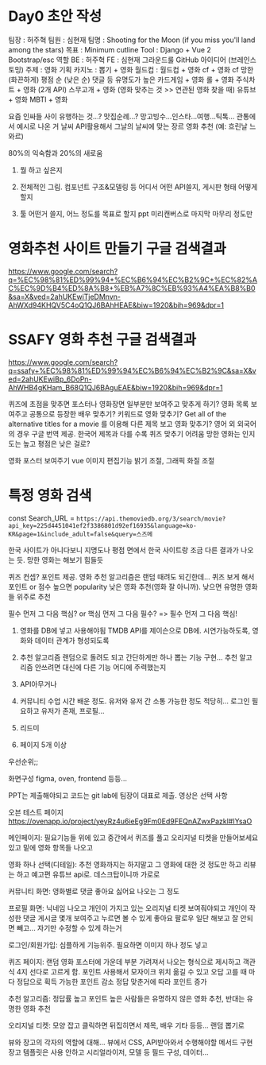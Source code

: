 # Day0 초안 작성
팀장 : 허주혁
팀원 : 심현재
팀명 : Shooting for the Moon (if you miss you'll land among the stars)
목표 : Minimum cutline
Tool : Django + Vue 2 
Bootstrap/esc
역할
BE : 허주혁
FE : 심현재
그라운드룰
GitHub
아이디어 (브레인스토밍)
주제 : 영화
기획 
카지노 : 뽑기 + 영화
월드컵 : 월드컵 + 영화
cf + 영화
cf
망한 (화끈하게)
평점 순 (낮은 순)
댓글 등 유명도가 높은
카드게임 + 영화
롤 + 영화
주식차트 + 영화 (2개 API)
스무고개 + 영화 (영화 맞추는 것 >> 연관된 영화 찾을 때)
유튜브 + 영화
MBTI + 영화

요즘 인싸들 사이 유행하는 것...?
맛집순례...? 망고빙수...인스타...여행...틱톡...
관통에서 예시로 나온 거 날씨 API활용해서 그날의 날씨에 맞는 장르 영화 추천
(예: 흐린날 느와르)

80%의 익숙함과 20%의 새로움

1. 뭘 하고 싶은지

2. 전체적인 그림. 컴포넌트 구조&모델링 등
어디서 어떤 API쓸지, 게시판 형태 어떻게 할지

3. 툴 어떤거 쓸지, 어느 정도를 목표로 할지
ppt 미리캔버스로 마지막 마무리 정도만


# 영화추천 사이트 만들기 구글 검색결과
https://www.google.com/search?q=%EC%98%81%ED%99%94+%EC%B6%94%EC%B2%9C+%EC%82%AC%EC%9D%B4%ED%8A%B8+%EB%A7%8C%EB%93%A4%EA%B8%B0&sa=X&ved=2ahUKEwiTjeDMnvn-AhWXd94KHQV5C4oQ1QJ6BAhHEAE&biw=1920&bih=969&dpr=1

# SSAFY 영화 추천 구글 검색결과
https://www.google.com/search?q=ssafy+%EC%98%81%ED%99%94%EC%B6%94%EC%B2%9C&sa=X&ved=2ahUKEwiBp_6DoPn-AhWHB4gKHam_B68Q1QJ6BAguEAE&biw=1920&bih=969&dpr=1

퀴즈에 초점을 맞추면 포스터나 영화장면 일부분만 보여주고 맞추게 하기?
영화 목록 보여주고 공통으로 등장한 배우 맞추기?
키워드로 영화 맞추기?
Get all of the alternative titles for a movie 를 이용해 다른 제목 보고 영화 맞추기? 영어 외 외국어의 경우
구글 번역 제공. 한국어 제목과 다를 수록 퀴즈 맞추기 어려움
망한 영화는 인지도는 높고 평점은 낮은 걸로?

영화 포스터 보여주기 vue 이미지 편집기능 밝기 조절, 그래픽 화질 조절

# 특정 영화 검색
const Search_URL = `https://api.themoviedb.org/3/search/movie?api_key=225d4451041ef2f3386801d92ef16935&language=ko-KR&page=1&include_adult=false&query=스즈메
`

한국 사이트가 아니다보니 지명도나 평점 면에서 한국 사이트랑 조금 다른 결과가 나오는 듯. 망한 영화는 해보기 힘들듯

퀴즈 컨셉? 포인트 제공. 영화 추천 알고리즘은 랜덤 때려도 되긴한데... 퀴즈 보게 해서 포인트 or 점수 높으면 popularity 낮은 영화 추천(영화 잘 아니까). 낮으면 유명한 영화들 위주로 추천

필수 먼저 그 다음 핵심? or 핵심 먼저 그 다음 필수? => 필수 먼저 그 다음 핵심!

1. 영화를 DB에 넣고 사용해야됨 TMDB API를 제이슨으로 DB에. 시연가능하도록, 영화와 데이터 관계가 형성되도록 

2. 추천 알고리즘 랜덤으로 돌려도 되고 간단하게만 하나 뽑는 기능 구현...
추천 알고리즘 안쓰려면 대신에 다른 기능 어디에 주력했는지

3. API아무거나

4. 커뮤니티 수업 시간 배운 정도. 유저와 유저 간 소통 가능한 정도 적당히... 로그인 필요하고 유저가 존재, 프로필...

5. 리드미

6. 페이지 5개 이상

우선순위;;

화면구성 figma, oven, frontend 등등...

PPT는 제출해야되고 코드는 git lab에 팀장이 대표로 제출. 영상은 선택 사항

오븐 테스트 페이지 https://ovenapp.io/project/yeyRz4u6ieEg9Fm0Ed9FEQnAZwxPazkl#IYsaO


메인페이지: 필요기능들 위에 있고 중간에서 퀴즈를 풀고 오리지널 티켓을 만들어보세요 있고 밑에 영화 항목들 나오고

영화 하나 선택(디테일): 추천 영화까지는 하지말고 그 영화에 대한 것 정도만 하고 리뷰는 하고 예고편 유튜브 api로. 데스크탑이니까 가로로

커뮤니티 화면: 영화별로 댓글 좋아요 싫어요 나오는 그 정도 

프로필 화면: 닉네임 나오고 개인이 가지고 있는 오리지널 티켓 보여줘야되고 개인이 작성한 댓글 게시글 몇개 보여주고 누르면 볼 수 있게 좋아요 팔로우 일단 해보고 잘 안되면 빼고... 자기만 수정할 수 있게 하는거

로그인/회원가입: 심플하게 기능위주. 필요하면 이미지 하나 정도 넣고

퀴즈 페이지: 랜덤 영화 포스터에 가운데 부분 가려져서 나오는 형식으로 제시하고 객관식 4지 선다로 고르게 함.
포인트 사용해서 모자이크 위치 옮길 수 있고 오답 고를 때 마다 정답으로 획득 가능한 포인트 감소 정답 맞춘거에 따라 포인트 증가

추천 알고리즘: 정답률 높고 포인트 높은 사람들은 유명하지 않은 영화 추천, 반대는 유명한 영화 추천

오리지널 티켓: 모양 잡고 클릭하면 뒤집히면서 제목, 배우 기타 등등... 랜덤 뽑기로 

뷰와 장고의 각자의 역할에 대해...
뷰에서 CSS, API받아와서 수행해야할 메서드 구현
장고 템플릿은 사용 안하고 시리얼라이저, 모델 등 필드 구성, 데이터...